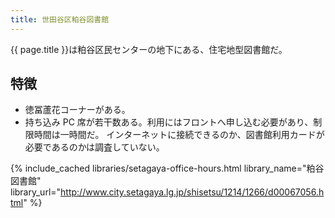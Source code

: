 ```yaml
---
title: 世田谷区粕谷図書館
---
```


{{ page.title }}は粕谷区民センターの地下にある、住宅地型図書館だ。

## 特徴

* 徳冨蘆花コーナーがある。
* 持ち込み PC 席が若干数ある。利用にはフロントへ申し込む必要があり、制限時間は一時間だ。
  インターネットに接続できるのか、図書館利用カードが必要であるのかは調査していない。

{% include_cached libraries/setagaya-office-hours.html
    library_name="粕谷図書館"
    library_url="http://www.city.setagaya.lg.jp/shisetsu/1214/1266/d00067056.html" %}
